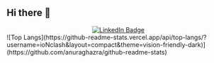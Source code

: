 ## Hi there 👋
<div id="header" align="center">
  <div id="badges">
    <a href="[your-linkedin-URL](https://www.linkedin.com/in/nicholaslambert03/)">
      <img src="https://img.shields.io/badge/LinkedIn-blue?style=for-the-badge&logo=linkedin&logoColor=white" alt="LinkedIn Badge"/>
    </a>
  </div>
</div>
![Top Langs](https://github-readme-stats.vercel.app/api/top-langs/?username=ioNclash&layout=compact&theme=vision-friendly-dark)](https://github.com/anuraghazra/github-readme-stats)
